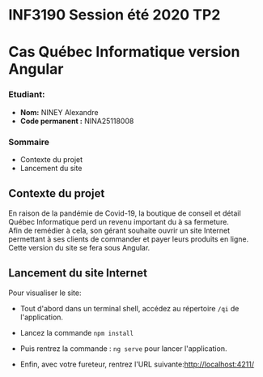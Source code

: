 # INF3190 Session été 2020 TP2
# Cas Québec Informatique version Angular

### Etudiant:

 - **Nom:** NINEY Alexandre
 - **Code permanent :** NINA25118008

### Sommaire

 - Contexte du projet
 - Lancement du site



## Contexte du projet

En raison de la pandémie de Covid-19, la boutique de conseil et détail Québec  Informatique perd un revenu important du à sa fermeture.<br/>
Afin de remédier à cela, son gérant souhaite ouvrir un site Internet permettant à ses clients de commander et payer leurs produits en ligne.<br/>
Cette version du site se fera sous Angular.

## Lancement du site Internet

Pour visualiser le site:

 - Tout d'abord dans un terminal shell, accédez au répertoire `/qi` de l'application.

 - Lancez la commande `npm install`

 - Puis rentrez la commande : `ng serve` pour lancer l'application.

 - Enfin, avec votre fureteur, rentrez l'URL suivante:[http://localhost:4211/](http://localhost:4211/)